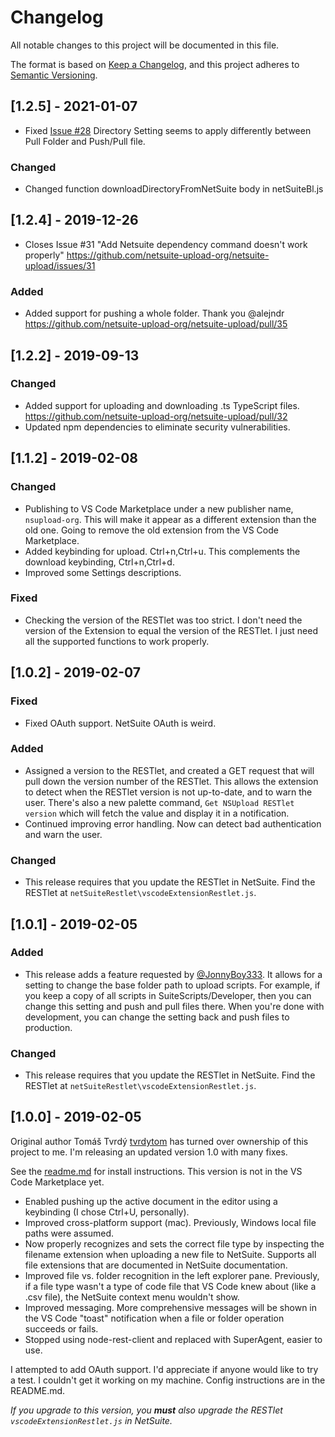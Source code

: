# Changelog

All notable changes to this project will be documented in this file.

The format is based on [Keep a Changelog](https://keepachangelog.com/en/1.0.0/),
and this project adheres to [Semantic Versioning](https://semver.org/spec/v2.0.0.html).

## [1.2.5] - 2021-01-07

- Fixed [Issue #28](https://github.com/netsuite-upload-org/netsuite-upload/issues/28)  Directory Setting seems to apply differently between Pull Folder and Push/Pull file.
### Changed
- Changed function downloadDirectoryFromNetSuite body in netSuiteBl.js
## [1.2.4] - 2019-12-26

- Closes Issue #31 "Add Netsuite dependency command doesn't work properly" https://github.com/netsuite-upload-org/netsuite-upload/issues/31

### Added

- Added support for pushing a whole folder. Thank you @alejndr https://github.com/netsuite-upload-org/netsuite-upload/pull/35

## [1.2.2] - 2019-09-13

### Changed

- Added support for uploading and downloading .ts TypeScript files. https://github.com/netsuite-upload-org/netsuite-upload/pull/32
- Updated npm dependencies to eliminate security vulnerabilities.

## [1.1.2] - 2019-02-08

### Changed

- Publishing to VS Code Marketplace under a new publisher name, `nsupload-org`. This will make it appear as a different extension than the old one. Going to remove the old extension from the VS Code Marketplace.
- Added keybinding for upload. Ctrl+n,Ctrl+u.  This complements the download keybinding, Ctrl+n,Ctrl+d.
- Improved some Settings descriptions.

### Fixed

- Checking the version of the RESTlet was too strict. I don't need the version of the Extension to equal the version of the RESTlet. I just need all the supported functions to work properly.

## [1.0.2] - 2019-02-07

### Fixed

- Fixed OAuth support. NetSuite OAuth is weird.

### Added

- Assigned a version to the RESTlet, and created a GET request that will pull down the version number of the RESTlet. This allows the extension to detect when the RESTlet version is not up-to-date, and to warn the user. There's also a new palette command, `Get NSUpload RESTlet version` which will fetch the value and display it in a notification.
- Continued improving error handling. Now can detect bad authentication and warn the user.

### Changed

- This release requires that you update the RESTlet in NetSuite. Find the RESTlet at `netSuiteRestlet\vscodeExtensionRestlet.js`.

## [1.0.1] - 2019-02-05

### Added

- This release adds a feature requested by [@JonnyBoy333](https://github.com/JonnyBoy333). It allows for a setting to change the base folder path to upload scripts. For example, if you keep a copy of all scripts in SuiteScripts/Developer, then you can change this setting and push and pull files there. When you're done with development, you can change the setting back and push files to production.

### Changed

- This release requires that you update the RESTlet in NetSuite. Find the RESTlet at `netSuiteRestlet\vscodeExtensionRestlet.js`.

## [1.0.0] - 2019-02-05

Original author Tomáš Tvrdý [tvrdytom](https://github.com/tvrdytom) has turned over ownership of this project to me. I'm releasing an updated version 1.0 with many fixes.

See the [readme.md](https://github.com/netsuite-upload-org/netsuite-upload) for install instructions. This version is not in the VS Code Marketplace yet.

- Enabled pushing up the active document in the editor using a keybinding (I chose Ctrl+U, personally).
- Improved cross-platform support (mac). Previously, Windows local file paths were assumed.
- Now properly recognizes and sets the correct file type by inspecting the filename extension when uploading a new file to NetSuite. Supports all file extensions that are documented in NetSuite documentation.
- Improved file vs. folder recognition in the left explorer pane. Previously, if a file type wasn't a type of code file that VS Code knew about (like a .csv file), the NetSuite context menu wouldn't show.
- Improved messaging. More comprehensive messages will be shown in the VS Code "toast" notification when a file or folder operation succeeds or fails.
- Stopped using node-rest-client and replaced with SuperAgent, easier to use.

I attempted to add OAuth support. I'd appreciate if anyone would like to try a test. I couldn't get it working on my machine. Config instructions are in the README.md.

*If you upgrade to this version, you **must** also upgrade the RESTlet `vscodeExtensionRestlet.js` in NetSuite.*

